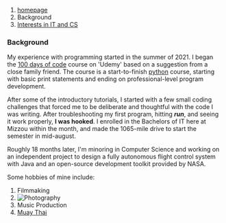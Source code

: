 1. [homepage](README.md)
3. Background
4. [Interests in IT and CS](interests_in_CS.md)


### Background
My experience with programming started in the summer of 2021.  I began the [100 days of code](https://www.udemy.com/course/100-days-of-code/) course on 'Udemy' based on a suggestion from a close family friend.  The course is a start-to-finish [python](https://en.wikipedia.org/wiki/Python_(programming_language)) course, starting with basic print statements and ending on professional-level program development.  

After some of the introductory tutorials, I started with a few small coding challenges that forced me to be deliberate and thoughtful with the code I was writing.  After troubleshooting my first program, hitting **_run_**, and seeing it work properly, **I was hooked**.  I enrolled in the Bachelors of IT here at Mizzou within the month, and made the 1065-mile drive to start the semester in mid-august.

Roughly 18 months later, I'm minoring in Computer Science and working on an independent project to design a fully autonomous flight control system with Java and an open-source development toolkit provided by NASA.  


Some hobbies of mine include:
1. Filmmaking
2. ![Photography](https://500px.com/photo/307273697/approaching-storm-by-alex-molinari)
3. Music Production
4. [Muay Thai](https://en.wikipedia.org/wiki/Muay_Thai)
